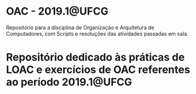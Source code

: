
# OAC - 2019.1@UFCG
Repositório para a disciplina de Organização e Arquitetura de Computadores, com Scripts e resoluções das atividades passadas em sala.

# Repositório dedicado às práticas de LOAC e exercícios de OAC referentes ao período 2019.1@UFCG

